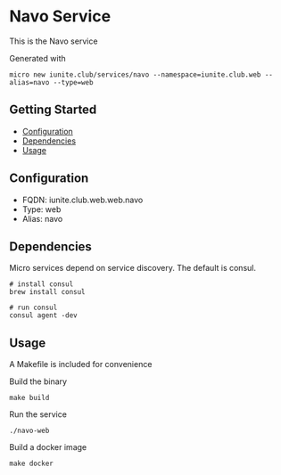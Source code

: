 # Navo Service

This is the Navo service

Generated with

```
micro new iunite.club/services/navo --namespace=iunite.club.web --alias=navo --type=web
```

## Getting Started

- [Configuration](#configuration)
- [Dependencies](#dependencies)
- [Usage](#usage)

## Configuration

- FQDN: iunite.club.web.web.navo
- Type: web
- Alias: navo

## Dependencies

Micro services depend on service discovery. The default is consul.

```
# install consul
brew install consul

# run consul
consul agent -dev
```

## Usage

A Makefile is included for convenience

Build the binary

```
make build
```

Run the service
```
./navo-web
```

Build a docker image
```
make docker
```